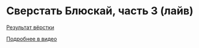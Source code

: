 # Сверстать Блюскай, часть 3 (лайв)

[Результат вёрстки](https://pepelsbey.github.io/playground/code-bluesky-3/)

[Подробнее в видео](https://youtu.be/mGBWlZESGuI)
